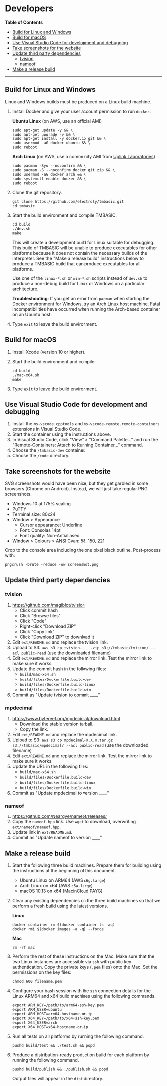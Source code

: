 # Developers

<!-- update the table of contents with: doctoc --github DEVELOPERS.md -->
<!-- START doctoc generated TOC please keep comment here to allow auto update -->
<!-- DON'T EDIT THIS SECTION, INSTEAD RE-RUN doctoc TO UPDATE -->
**Table of Contents**

- [Build for Linux and Windows](#build-for-linux-and-windows)
- [Build for macOS](#build-for-macos)
- [Use Visual Studio Code for development and debugging](#use-visual-studio-code-for-development-and-debugging)
- [Take screenshots for the website](#take-screenshots-for-the-website)
- [Update third party dependencies](#update-third-party-dependencies)
  - [tvision](#tvision)
  - [nameof](#nameof)
- [Make a release build](#make-a-release-build)

<!-- END doctoc generated TOC please keep comment here to allow auto update -->

___

## Build for Linux and Windows
Linux and Windows builds must be produced on a Linux build machine.

1. Install Docker and give your user account permission to run `docker`.

    **Ubuntu Linux** (on AWS, use an official AMI)

    ```
    sudo apt-get update -y && \
    sudo apt-get upgrade -y && \
    sudo apt-get install -y docker.io git && \
    sudo usermod -aG docker ubuntu && \
    sudo reboot
    ```

    **Arch Linux** (on AWS, use a community AMI from [Uplink Laboratories](https://www.uplinklabs.net/projects/arch-linux-on-ec2/))

    ```
    sudo pacman -Syu --noconfirm && \
    sudo pacman -S --noconfirm docker git zip && \
    sudo usermod -aG docker arch && \
    sudo systemctl enable docker && \
    sudo reboot
    ```

1. Clone the git repository.

    ```
    git clone https://github.com/electroly/tmbasic.git
    cd tmbasic
    ```

1. Start the build environment and compile TMBASIC.

    ```
    cd build
    ./dev.sh
    make
    ```

    This will create a development build for Linux suitable for debugging.
    This build of TMBASIC will be unable to produce executables for other platforms because it does not contain the necessary builds of the interpreter. See the "Make a release build" instructions below to produce a TMBASIC build that can produce executables for all platforms.

    Use one of the `linux-*.sh` or `win-*.sh` scripts instead of `dev.sh` to produce a non-debug build for Linux or Windows on a particular architecture.

    **Troubleshooting**: If you get an error from `pacman` when starting the Docker environment for Windows, try an Arch Linux host machine.
    Fatal incompatibilities have occurred when running the Arch-based container on an Ubuntu host.

1. Type `exit` to leave the build environment.

## Build for macOS
1. Install Xcode (version 10 or higher).

1. Start the build environment and compile:

    ```
    cd build
    ./mac-x64.sh
    make
    ```

1. Type `exit` to leave the build environment.

## Use Visual Studio Code for development and debugging
1. Install the `ms-vscode.cpptools` and `ms-vscode-remote.remote-containers` extensions in Visual Studio Code.
1. Start the container using the instructions above.
1. In Visual Studio Code, click "View" > "Command Palette..." and run the "Remote-Containers: Attach to Running Container..." command.
1. Choose the `/tmbasic-dev` container.
1. Choose the `/code` directory.

## Take screenshots for the website
SVG screenshots would have been nice, but they get garbled in some browsers (Chrome on Android). Instead, we will just take regular PNG screenshots.

- Windows 10 at 175% scaling
- PuTTY
- Terminal size: 80x24
- Window > Appearance
    - Cursor appearance: Underline
    - Font: Consolas 14pt
    - Font quality: Non-Antialiased
- Window > Colours > ANSI Cyan: 58, 150, 221

Crop to the console area including the one pixel black outline. Post-process with:

```
pngcrush -brute -reduce -ow screenshot.png
```

## Update third party dependencies

### tvision
1. https://github.com/magiblot/tvision
    - Click commit hash
    - Click "Browse files"
    - Click "Code"
    - Right-click "Download ZIP"
    - Click "Copy link"
    - Click "Download ZIP" to download it
1. Edit `ext/README.md` and replace the tvision link.
1. Upload to S3: `aws s3 cp tvision-____.zip s3://tmbasic/tvision/ --acl public-read` (use the downloaded filename)
1. Edit `ext/README.md` and replace the mirror link. Test the mirror link to make sure it works.
1. Update the commit hash in the following files:
    - `build/mac-x64.sh`
    - `build/files/Dockerfile.build-dev`
    - `build/files/Dockerfile.build-linux`
    - `build/files/Dockerfile.build-win`
1. Commit as "Update tvision to commit ____"

### mpdecimal
1. https://www.bytereef.org/mpdecimal/download.html
    - Download the stable version tarball.
    - Copy the link.
1. Edit `ext/README.md` and replace the mpdecimal link.
1. Upload to S3: `aws s3 cp mpdecimal-X.X.X.tar.gz s3://tmbasic/mpdecimal/ --acl public-read` (use the downloaded filename)
1. Edit `ext/README.md` and replace the mirror link. Test the mirror link to make sure it works.
1. Update the URL in the following files:
    - `build/mac-x64.sh`
    - `build/files/Dockerfile.build-dev`
    - `build/files/Dockerfile.build-linux`
    - `build/files/Dockerfile.build-win`
1. Commit as "Update mpdecimal to version ____"

### nameof
1. https://github.com/Neargye/nameof/releases/
1. Copy the `nameof.hpp` link. Use `wget` to download, overwriting `ext/nameof/nameof.hpp`.
1. Update link in `ext/README.md`.
1. Commit as "Update nameof to version ____"

## Make a release build
1. Start the following three build machines. Prepare them for building using the instructions at the beginning of this document.

    - Ubuntu Linux on ARM64 (AWS `c6g.large`)
    - Arch Linux on x64 (AWS `c5a.large`)
    - macOS 10.13 on x64 (MacinCloud PAYG)

1. Clear any existing dependencies on the three build machines so that we perform a fresh build using the latest versions.

    **Linux**

    ```
    docker container rm $(docker container ls -aq)
    docker rmi $(docker images -a -q) --force
    ```

    **Mac**

    ```
    rm -rf mac
    ```

1. Perform the rest of these instructions on the Mac. Make sure that the two Linux instances are accessible via `ssh` with public key authentication. Copy the private keys (`.pem` files) onto the Mac. Set the permissions on the key files:

    ```
    chmod 600 filename.pem
    ```

1. Configure your bash session with the `ssh` connection details for the Linux ARM64 and x64 build machines using the following commands.

    ```
    export ARM_KEY=/path/to/arm64-ssh-key.pem
    export ARM_USER=ubuntu
    export ARM_HOST=arm64-hostname-or-ip
    export X64_KEY=/path/to/x64-ssh-key.pem
    export X64_USER=arch
    export X64_HOST=x64-hostname-or-ip
    ```

1. Run all tests on all platforms by running the following command.

    ```
    pushd build/test && ./test.sh && popd
    ```

1. Produce a distribution-ready production build for each platform by running the following command.

    ```
    pushd build/publish && ./publish.sh && popd
    ```

    Output files will appear in the `dist` directory.
